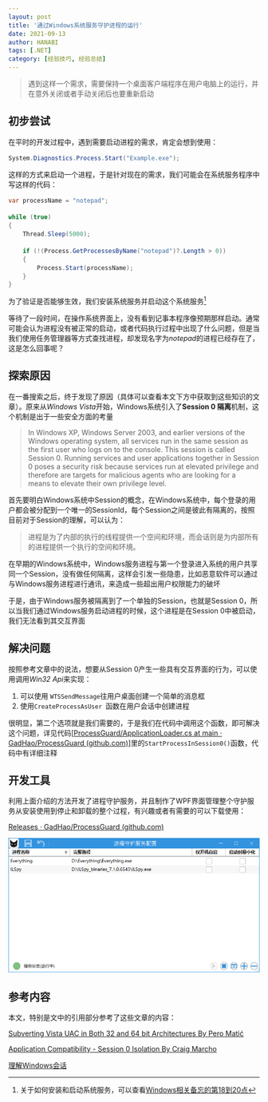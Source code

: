 ```yaml
---
layout: post
title: '通过Windows系统服务守护进程的运行'
date: 2021-09-13
author: HANABI
tags: [.NET]
category: [经验技巧, 经验总结]
---
```


> 遇到这样一个需求，需要保持一个桌面客户端程序在用户电脑上的运行，并在意外关闭或者手动关闭后也要重新启动

## 初步尝试

在平时的开发过程中，遇到需要启动进程的需求，肯定会想到使用：

```c#
System.Diagnostics.Process.Start("Example.exe");
```

这样的方式来启动一个进程，于是针对现在的需求，我们可能会在系统服务程序中写这样的代码：

```c#
var processName = "notepad";

while (true)
{
    Thread.Sleep(5000);

    if (!(Process.GetProcessesByName("notepad")?.Length > 0))
    {
        Process.Start(processName);
    }
}
```

为了验证是否能够生效，我们安装系统服务并启动这个系统服务[^1]

等待了一段时间，在操作系统界面上，没有看到记事本程序像预期那样启动。通常可能会认为进程没有被正常的启动，或者代码执行过程中出现了什么问题，但是当我们使用任务管理器等方式查找进程，却发现名字为*notepad*的进程已经存在了，这是怎么回事呢？



## 探索原因

在一番搜索之后，终于发现了原因（具体可以查看本文下方中获取到这些知识的文章）。原来从*Windows Vista*开始，Windows系统引入了**Session 0 隔离**机制，这个机制是出于一些安全方面的考量

> In Windows XP, Windows Server 2003, and earlier versions of the Windows operating system, all services run in the same session as the first user who logs on to the console.  This session is called Session 0. Running services and user applications together in Session 0 poses a security risk because services run at elevated privilege and therefore are targets for malicious agents who are looking for a means to elevate their own privilege level.

首先要明白Windows系统中Session的概念，在Windows系统中，每个登录的用户都会被分配到一个唯一的SessionId，每个Session之间是彼此有隔离的，按照目前对于Session的理解，可以认为：

> 进程是为了内部的执行的线程提供一个空间和环境，而会话则是为内部所有的进程提供一个执行的空间和环境。

在早期的Windows系统中，Windows服务进程与第一个登录进入系统的用户共享同一个Session，没有做任何隔离，这样会引发一些隐患，比如恶意软件可以通过与Windows服务进程进行通讯，来造成一些超出用户权限能力的破坏

于是，由于Windows服务被隔离到了一个单独的Session，也就是Session 0，所以当我们通过Windows服务启动进程的时候，这个进程是在Session 0中被启动，我们无法看到其交互界面



## 解决问题

按照参考文章中的说法，想要从Session 0产生一些具有交互界面的行为，可以使用调用*Win32 Api*来实现：

1. 可以使用 `WTSSendMessage`往用户桌面创建一个简单的消息框
2. 使用`CreateProcessAsUser `函数在用户会话中创建进程

很明显，第二个选项就是我们需要的，于是我们在代码中调用这个函数，即可解决这个问题，详见代码[[ProcessGuard/ApplicationLoader.cs at main · GadHao/ProcessGuard (github.com)](https://github.com/GadHao/ProcessGuard/blob/main/ProcessGuard.Common/Utility/ApplicationLoader.cs)]里的`StartProcessInSession0()`函数，代码中有详细注释



## 开发工具

利用上面介绍的方法开发了进程守护服务，并且制作了WPF界面管理整个守护服务从安装使用到停止和卸载的整个过程，有兴趣或者有需要的可以下载使用：

[Releases · GadHao/ProcessGuard (github.com)](https://github.com/GadHao/ProcessGuard/releases)

![](/assets/img/processguard-1.PNG)



## 参考内容

本文，特别是文中的引用部分参考了这些文章的内容：

[Subverting Vista UAC in Both 32 and 64 bit Architectures By Pero Matić](https://www.codeproject.com/Articles/35773/Subverting-Vista-UAC-in-Both-32-and-64-bit-Archite)

[Application Compatibility - Session 0 Isolation By Craig Marcho](https://techcommunity.microsoft.com/t5/ask-the-performance-team/application-compatibility-session-0-isolation/ba-p/372361)

[理解Windows会话](https://www.cnblogs.com/russinovich/archive/2011/04/26/2029655.html)

[^1]: 关于如何安装和启动系统服务，可以查看[Windows相关备忘的第18到20点](/posts/Tips-2/)
